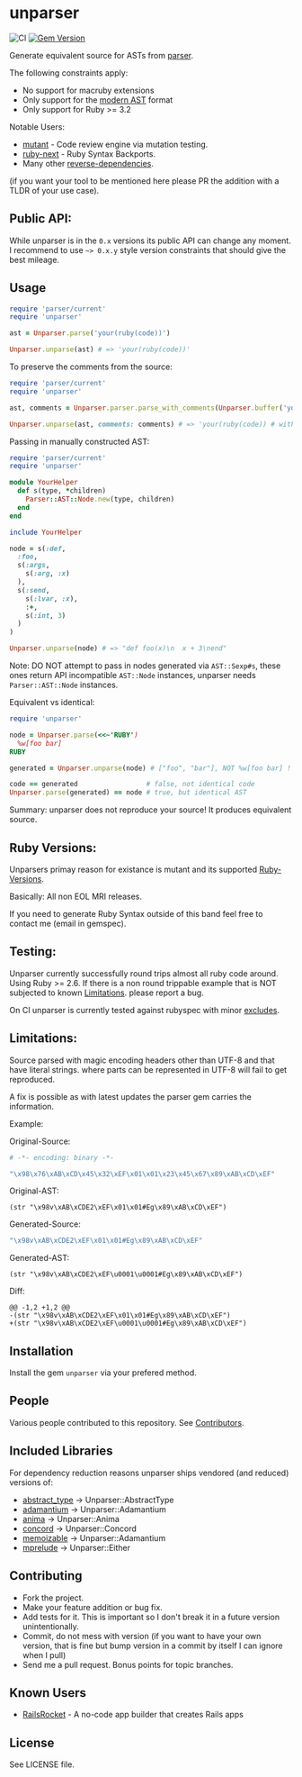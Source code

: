 unparser
========

![CI](https://github.com/mbj/unparser/workflows/CI/badge.svg)
[![Gem Version](https://img.shields.io/gem/v/unparser.svg)](https://rubygems.org/gems/unparser)

Generate equivalent source for ASTs from [parser](https://github.com/whitequark/parser).

The following constraints apply:

* No support for macruby extensions
* Only support for the [modern AST](https://github.com/whitequark/parser/#usage) format
* Only support for Ruby >= 3.2

Notable Users:

* [mutant](https://github.com/mbj/mutant) - Code review engine via mutation testing.
* [ruby-next](https://github.com/ruby-next/ruby-next) - Ruby Syntax Backports.
* Many other [reverse-dependencies](https://rubygems.org/gems/unparser/reverse_dependencies).

(if you want your tool to be mentioned here please PR the addition with a TLDR of your use case).

Public API:
-----------

While unparser is in the `0.x` versions its public API can change any moment.
I recommend to use `~> 0.x.y` style version constraints that should give the best mileage.

Usage
-----

```ruby
require 'parser/current'
require 'unparser'

ast = Unparser.parse('your(ruby(code))')

Unparser.unparse(ast) # => 'your(ruby(code))'
```

To preserve the comments from the source:

```ruby
require 'parser/current'
require 'unparser'

ast, comments = Unparser.parser.parse_with_comments(Unparser.buffer('your(ruby(code)) # with comments'))

Unparser.unparse(ast, comments: comments) # => 'your(ruby(code)) # with comments'
```

Passing in manually constructed AST:
```ruby
require 'parser/current'
require 'unparser'

module YourHelper
  def s(type, *children)
    Parser::AST::Node.new(type, children)
  end
end

include YourHelper

node = s(:def,
  :foo,
  s(:args,
    s(:arg, :x)
  ),
  s(:send,
    s(:lvar, :x),
    :+,
    s(:int, 3)
  )
)

Unparser.unparse(node) # => "def foo(x)\n  x + 3\nend"
```

Note: DO NOT attempt to pass in nodes generated via `AST::Sexp#s`, these ones return
API incompatible `AST::Node` instances, unparser needs `Parser::AST::Node` instances.

Equivalent vs identical:

```ruby
require 'unparser'

node = Unparser.parse(<<~'RUBY')
  %w[foo bar]
RUBY

generated = Unparser.unparse(node) # ["foo", "bar"], NOT %w[foo bar] !

code == generated                 # false, not identical code
Unparser.parse(generated) == node # true, but identical AST
```

Summary: unparser does not reproduce your source! It produces equivalent source.

Ruby Versions:
--------------

Unparsers primay reason for existance is mutant and its
supported [Ruby-Versions](https://github.com/mbj/mutant#ruby-versions).

Basically: All non EOL MRI releases.

If you need to generate Ruby Syntax outside of this band feel free to contact me (email in gemspec).

Testing:
--------

Unparser currently successfully round trips almost all ruby code around. Using Ruby >= 2.6.
If there is a non round trippable example that is NOT subjected to known [Limitations](#limitations).
please report a bug.

On CI unparser is currently tested against rubyspec with minor [excludes](https://github.com/mbj/unparser/blob/main/spec/integrations.yml).

Limitations:
------------

Source parsed with magic encoding headers other than UTF-8 and that have literal strings.
where parts can be represented in UTF-8 will fail to get reproduced.

A fix is possible as with latest updates the parser gem carries the information.

Example:

Original-Source:
```ruby
# -*- encoding: binary -*-

"\x98\x76\xAB\xCD\x45\x32\xEF\x01\x01\x23\x45\x67\x89\xAB\xCD\xEF"
```

Original-AST:
```
(str "\x98v\xAB\xCDE2\xEF\x01\x01#Eg\x89\xAB\xCD\xEF")
```

Generated-Source:

```ruby
"\x98v\xAB\xCDE2\xEF\x01\x01#Eg\x89\xAB\xCD\xEF"
```

Generated-AST:

```
(str "\x98v\xAB\xCDE2\xEF\u0001\u0001#Eg\x89\xAB\xCD\xEF")
```

Diff:

```
@@ -1,2 +1,2 @@
-(str "\x98v\xAB\xCDE2\xEF\x01\x01#Eg\x89\xAB\xCD\xEF")
+(str "\x98v\xAB\xCDE2\xEF\u0001\u0001#Eg\x89\xAB\xCD\xEF")
```

Installation
------------

Install the gem `unparser` via your prefered method.

People
------

Various people contributed to this repository. See [Contributors](https://github.com/mbj/unparser/graphs/contributors).

Included Libraries
------------------

For dependency reduction reasons unparser ships vendored (and reduced) versions of:

* [abstract_type](https://github.com/mbj/concord) -> Unparser::AbstractType
* [adamantium](https://github.com/dkubb/adamantium) -> Unparser::Adamantium
* [anima](https://github.com/mbj/concord) -> Unparser::Anima
* [concord](https://github.com/mbj/concord) -> Unparser::Concord
* [memoizable](https://github.com/dkubb/memoizable) -> Unparser::Adamantium
* [mprelude](https://github.com/dkubb/memoizable) -> Unparser::Either

Contributing
-------------

* Fork the project.
* Make your feature addition or bug fix.
* Add tests for it. This is important so I don't break it in a
  future version unintentionally.
* Commit, do not mess with version
  (if you want to have your own version, that is fine but bump version in a commit by itself I can ignore when I pull)
* Send me a pull request. Bonus points for topic branches.

Known Users
-------------

* [RailsRocket](https://www.railsrocket.app) - A no-code app builder that creates Rails apps

License
-------

See LICENSE file.
